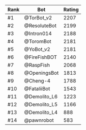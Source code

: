 Rank|Bot|Rating
---|---|---
#1|@TorBot_v2|2207
#2|@ResoluteBot|2199
#3|@Intron014|2188
#4|@ToromBot|2181
#5|@YoBot_v2|2181
#6|@FireFishBOT|2140
#7|@RaspFish|2068
#8|@OpeningsBot|1813
#9|@Cheng-4|1788
#10|@FataliiBot|1543
#11|@Demolito_L6|1223
#12|@Demolito_L5|1166
#13|@Demolito_L4|888
#14|@pawnrobot|583
